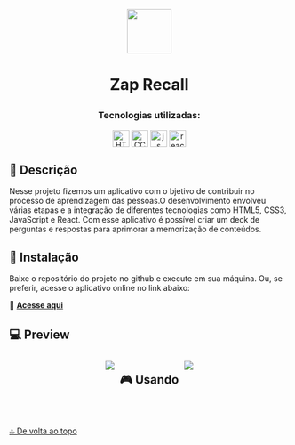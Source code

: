 <p align="center"><img src="public/favicon.ico" height="80px"/></p>

# <p align ="center">Zap Recall</p>

### <p align ="center">Tecnologias utilizadas:</p>

<p align = "center">
   <img align="center" alt="HTML5" src="https://img.shields.io/badge/HTML5-E34F26?style=for-the-badge&logo=html5&logoColor=white" height="30px">
   <img align="center" alt="CCS" src="https://img.shields.io/badge/CSS3-1572B6?style=for-the-badge&logo=css3&logoColor=white" height="30px"/>
   <img align="center" alt="js" src="https://img.shields.io/badge/JavaScript-F7DF1E?style=for-the-badge&logo=javascript&logoColor=black" height="30px"/>
  <img align="center" alt="react" src="https://img.shields.io/badge/React-20232A?style=for-the-badge&logo=react&logoColor=61DAFB"  height="30px"/>
</p>

## 📖 Descrição
Nesse projeto fizemos um aplicativo com o bjetivo de contribuir no processo de aprendizagem das pessoas.O desenvolvimento envolveu várias etapas e a integração de diferentes tecnologias como HTML5, CSS3, JavaScript e React. Com esse aplicativo é possível criar um deck de perguntas e respostas para aprimorar a memorização de conteúdos.

## 🚀 Instalação
Baixe o repositório do projeto no github e execute em sua máquina. Ou, se preferir, acesse o aplicativo online no link abaixo:

💬 [**Acesse aqui**](https://instagram-clone-react-sigma.vercel.app/)

## 💻 Preview

<div style="display: flex; flex-wrap: wrap; justify-content: center;" >
<img src="./public/preview/desktop.png" style="margin: 10px">

## 🎮 Usando

<img src="./public/preview/usando.gif" style="margin: 10px">

</div>

$~$

[🔝 De volta ao topo](#bate-papo-uol)

